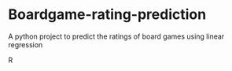 # Boardgame-rating-prediction
A python project to predict the  ratings of board games using linear regression

R
